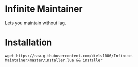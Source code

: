 # Infinite Maintainer
Lets you maintain without lag.

# Installation
`wget https://raw.githubusercontent.com/Niels1006/Infinite-Maintainer/master/installer.lua && installer`
